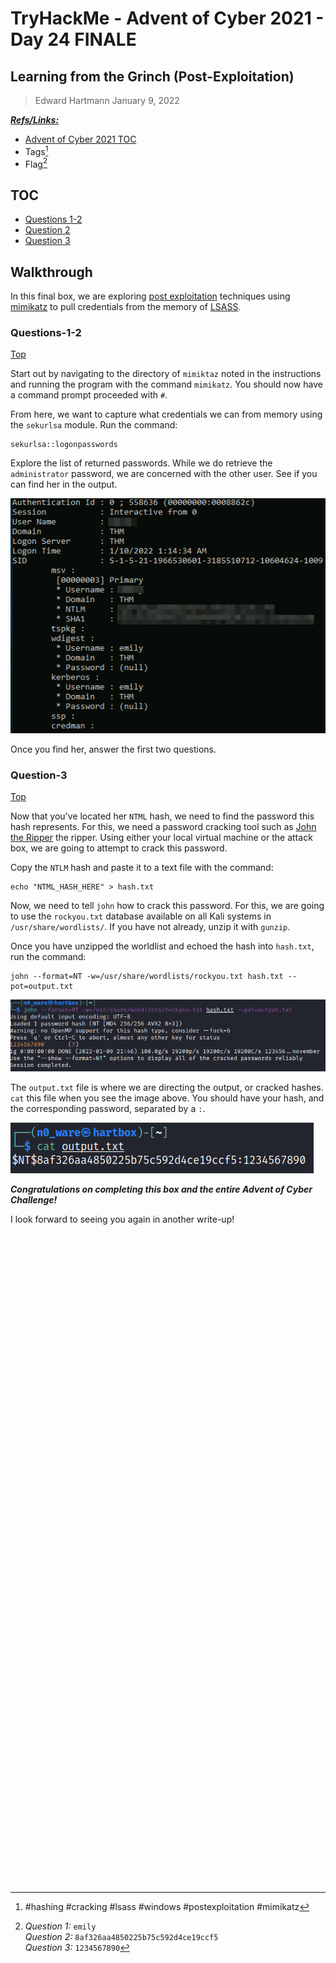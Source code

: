 # TryHackMe - Advent of Cyber 2021 - Day 24 FINALE
## Learning from the Grinch (Post-Exploitation)
> Edward Hartmann
> January 9, 2022

***<u>Refs/Links:</u>***
- [Advent of Cyber 2021 TOC](Advent%20of%20Cyber%20Table%20of%20Contents.md)  
-  Tags[^1]
-  Flag[^2]

[^1]: #hashing  #cracking #lsass #windows #postexploitation #mimikatz
[^2]: *Question 1:* `emily`  
					*Question 2:* `8af326aa4850225b75c592d4ce19ccf5`  
					*Question 3:* `1234567890`  

## TOC
- [Questions 1-2](#Questions-1-2)
- [Question 2](#Question-2)
- [Question 3](#Question-3)

## Walkthrough
In this final box, we are exploring [post exploitation](../../../knowledge-base/methodology/Post%20Exploitation.md) techniques using [mimikatz](../../../Tools,%20Binaries,%20and%20Programs/Post-Exploitation/Password%20Harvetsing%20and%20Cracking/mimikatz.md) to pull credentials from the memory of [LSASS](../../../knowledge-base/concepts/authentication.md#LSASS). 

### Questions-1-2
[Top](#TOC)

Start out by navigating to the directory of `mimiktaz` noted in the instructions and running the program with the command `mimikatz`. You should now have a command prompt proceeded with `#`. 

From here, we want to capture what credentials we can from memory using the `sekurlsa` module. Run the command:

```
sekurlsa::logonpasswords
```

Explore the list of returned passwords. While we do retrieve the `administrator` password, we are concerned with the other user. See if you can find her in the output. 

![Second User](AoC-2021_Photos/Day_24/01_AoC_Day_24_01-09-24-Local-Dumped-Hashes.png)

Once you find her, answer the first two questions. 

### Question-3
[Top](#TOC)

Now that you've located her `NTML` hash, we need to find the password this hash represents. For this, we need a password cracking tool such as [John the Ripper](../../../Tools,%20Binaries,%20and%20Programs/Post-Exploitation/Password%20Harvetsing%20and%20Cracking/John%20the%20Ripper.md) the ripper. Using either your local virtual machine or the attack box, we are going to attempt to crack this password. 

Copy the `NTLM` hash and paste it to a text file with the command:

```
echo "NTML_HASH_HERE" > hash.txt
```

Now, we need to tell `john` how to crack this password. For this, we are going to use the `rockyou.txt` database available on all Kali systems in `/usr/share/wordlists/`. If you have not already, unzip it with `gunzip`. 

Once you have unzipped the worldlist and echoed the hash into `hash.txt`, run the command:

```
john --format=NT -w=/usr/share/wordlists/rockyou.txt hash.txt --pot=output.txt
```

![Cracked Hash](AoC-2021_Photos/Day_24/02_AoC_Day_23_01-09-22-john-cracked.png)

The `output.txt` file is where we are directing the output, or cracked hashes. `cat` this file when you see the image above. You should have your hash, and the corresponding password, separated by a `:`. 

![Password in Cleartext](AoC-2021_Photos/Day_24/03_AoC_Day_23_01-09-22-Password.png)

***Congratulations on completing this box and the entire Advent of Cyber Challenge!***  

I look forward to seeing you again in another write-up!
</br>
</br>
</br>
</br>
</br>
</br>
</br>
</br>
</br>
</br>
</br>
</br>
</br>
</br>
</br>
</br>
</br>
</br>
</br>
</br>
</br>
</br>
</br>
</br>
</br>
</br>
</br>
</br>
</br>
</br>
</br>
</br>
</br>
</br>
</br>
</br>
</br>
</br>
</br>
</br>
</br>
</br>
</br>
</br>
</br>
</br>
</br>
</br>
</br>
</br>
</br>
</br>
</br>
</br>
</br>
</br>
</br>
</br>
</br>
</br>
</br>
</br>
</br>
